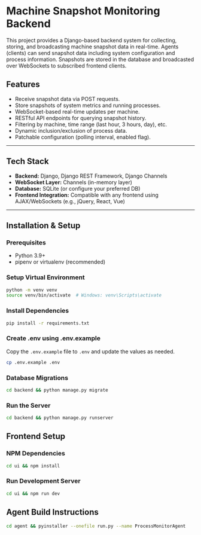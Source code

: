 # Machine Snapshot Monitoring Backend

This project provides a Django-based backend system for collecting, storing, and broadcasting machine snapshot data in real-time. Agents (clients) can send snapshot data including system configuration and process information. Snapshots are stored in the database and broadcasted over WebSockets to subscribed frontend clients.

## Features

- Receive snapshot data via POST requests.
- Store snapshots of system metrics and running processes.
- WebSocket-based real-time updates per machine.
- RESTful API endpoints for querying snapshot history.
- Filtering by machine, time range (last hour, 3 hours, day), etc.
- Dynamic inclusion/exclusion of process data.
- Patchable configuration (polling interval, enabled flag).

---

## Tech Stack

- **Backend:** Django, Django REST Framework, Django Channels
- **WebSocket Layer:** Channels (in-memory layer)
- **Database:** SQLite (or configure your preferred DB)
- **Frontend Integration:** Compatible with any frontend using AJAX/WebSockets (e.g., jQuery, React, Vue)

---

## Installation & Setup

### Prerequisites

- Python 3.9+
- pipenv or virtualenv (recommended)

### Setup Virtual Environment

```bash
python -m venv venv
source venv/bin/activate  # Windows: venv\Scripts\activate
```
### Install Dependencies

```bash
pip install -r requirements.txt
```

### Create .env using .env.example
Copy the `.env.example` file to `.env` and update the values as needed.

```bash
cp .env.example .env
```

### Database Migrations

```bash
cd backend && python manage.py migrate
```

### Run the Server

```bash
cd backend && python manage.py runserver
```

## Frontend Setup

### NPM Dependencies

```bash
cd ui && npm install
```

### Run Development Server
```bash
cd ui && npm run dev
```

## Agent Build Instructions

```bash
cd agent && pyinstaller --onefile run.py --name ProcessMonitorAgent
```